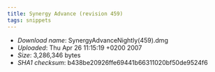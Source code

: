 ```yaml
---
title: Synergy Advance (revision 459)
tags: snippets
---
```


-   _Download name_: SynergyAdvanceNightly(459).dmg
-   _Uploaded_: Thu Apr 26 11:15:19 +0200 2007
-   _Size_: 3,286,346 bytes
-   _SHA1 checksum_: b438be20926ffe69441b66311020bf50de9524f6
